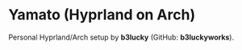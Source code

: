# Yamato (Hyprland on Arch)
Personal Hyprland/Arch setup by **b3lucky** (GitHub: **b3luckyworks**).
